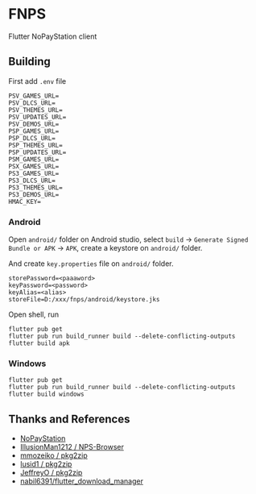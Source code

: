 # FNPS

Flutter NoPayStation client

## Building

First add `.env` file

```
PSV_GAMES_URL=
PSV_DLCS_URL=
PSV_THEMES_URL=
PSV_UPDATES_URL=
PSV_DEMOS_URL=
PSP_GAMES_URL=
PSP_DLCS_URL=
PSP_THEMES_URL=
PSP_UPDATES_URL=
PSM_GAMES_URL=
PSX_GAMES_URL=
PS3_GAMES_URL=
PS3_DLCS_URL=
PS3_THEMES_URL=
PS3_DEMOS_URL=
HMAC_KEY=
```

### Android

Open `android/` folder on Android studio, select  `build` -> `Generate Signed Bundle or APK` -> `APK`, create a keystore on `android/` folder.

And create `key.properties` file on `android/` folder.

```
storePassword=<paaaword>
keyPassword=<password>
keyAlias=<alias>
storeFile=D:/xxx/fnps/android/keystore.jks
```

Open shell, run

``` shell
flutter pub get
flutter pub run build_runner build --delete-conflicting-outputs
flutter build apk
```

### Windows

``` shell
flutter pub get
flutter pub run build_runner build --delete-conflicting-outputs
flutter build windows
```


## Thanks and References

* [NoPayStation](https://nopaystation.com/)
* [IllusionMan1212 / NPS-Browser](https://github.com/IllusionMan1212/NPS-Browser)
* [mmozeiko / pkg2zip](https://github.com/mmozeiko/pkg2zip)
* [lusid1 / pkg2zip](https://github.com/lusid1/pkg2zip)
* [JeffreyO / pkg2zip](https://github.com/JeffreyO/pkg2zip)
* [nabil6391/flutter_download_manager](https://github.com/nabil6391/flutter_download_manager)
